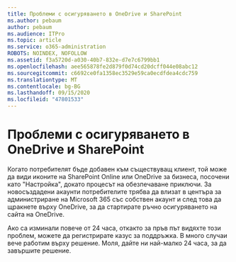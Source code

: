 ```yaml
---
title: Проблеми с осигуряването в OneDrive и SharePoint
ms.author: pebaum
author: pebaum
ms.audience: ITPro
ms.topic: article
ms.service: o365-administration
ROBOTS: NOINDEX, NOFOLLOW
ms.assetid: f3a5720d-a030-40b7-832e-d7e7c6799bb1
ms.openlocfilehash: aee565878fe2d879f0d74cd20dcff044e08abc12
ms.sourcegitcommit: c6692ce0fa1358ec3529e59ca0ecdfdea4cdc759
ms.translationtype: MT
ms.contentlocale: bg-BG
ms.lasthandoff: 09/15/2020
ms.locfileid: "47801533"
---
```

# <a name="provisioning-issues-in-onedrive-and-sharepoint"></a>Проблеми с осигуряването в OneDrive и SharePoint

Когато потребителят бъде добавен към съществуващ клиент, той може да види иконите на SharePoint Online или OneDrive за бизнеса, посочени като "Настройка", докато процесът на обезпечаване приключи. За новосъздадени акаунти потребителите трябва да влизат в центъра за администриране на Microsoft 365 със собствен акаунт и след това да щракнете върху OneDrive, за да стартирате ръчно осигуряването на сайта на OneDrive.
  
Ако са изминали повече от 24 часа, откакто за пръв път видяхте този проблем, можете да регистрирате казус за поддръжка. В много случаи вече работим върху решение. Моля, дайте ни най-малко 24 часа, за да завършите решение.
  